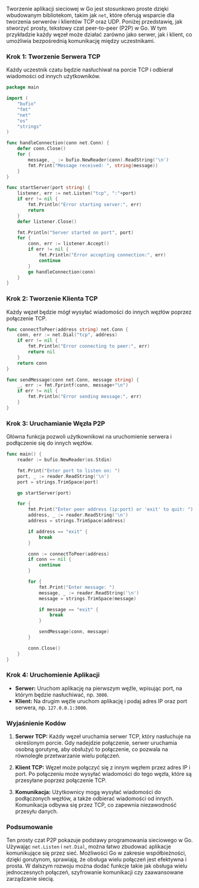 Tworzenie aplikacji sieciowej w Go jest stosunkowo proste dzięki wbudowanym bibliotekom, takim jak `net`, które oferują wsparcie dla tworzenia serwerów i klientów TCP oraz UDP. Poniżej przedstawię, jak stworzyć prosty, tekstowy czat peer-to-peer (P2P) w Go. W tym przykładzie każdy węzeł może działać zarówno jako serwer, jak i klient, co umożliwia bezpośrednią komunikację między uczestnikami.

### Krok 1: Tworzenie Serwera TCP

Każdy uczestnik czatu będzie nasłuchiwał na porcie TCP i odbierał wiadomości od innych użytkowników.

```go
package main

import (
	"bufio"
	"fmt"
	"net"
	"os"
	"strings"
)

func handleConnection(conn net.Conn) {
	defer conn.Close()
	for {
		message, _ := bufio.NewReader(conn).ReadString('\n')
		fmt.Print("Message received: ", string(message))
	}
}

func startServer(port string) {
	listener, err := net.Listen("tcp", ":"+port)
	if err != nil {
		fmt.Println("Error starting server:", err)
		return
	}
	defer listener.Close()

	fmt.Println("Server started on port", port)
	for {
		conn, err := listener.Accept()
		if err != nil {
			fmt.Println("Error accepting connection:", err)
			continue
		}
		go handleConnection(conn)
	}
}
```

### Krok 2: Tworzenie Klienta TCP

Każdy węzeł będzie mógł wysyłać wiadomości do innych węzłów poprzez połączenie TCP.

```go
func connectToPeer(address string) net.Conn {
	conn, err := net.Dial("tcp", address)
	if err != nil {
		fmt.Println("Error connecting to peer:", err)
		return nil
	}
	return conn
}

func sendMessage(conn net.Conn, message string) {
	_, err := fmt.Fprintf(conn, message+"\n")
	if err != nil {
		fmt.Println("Error sending message:", err)
	}
}
```

### Krok 3: Uruchamianie Węzła P2P

Główna funkcja pozwoli użytkownikowi na uruchomienie serwera i podłączenie się do innych węzłów.

```go
func main() {
	reader := bufio.NewReader(os.Stdin)

	fmt.Print("Enter port to listen on: ")
	port, _ := reader.ReadString('\n')
	port = strings.TrimSpace(port)

	go startServer(port)

	for {
		fmt.Print("Enter peer address (ip:port) or 'exit' to quit: ")
		address, _ := reader.ReadString('\n')
		address = strings.TrimSpace(address)

		if address == "exit" {
			break
		}

		conn := connectToPeer(address)
		if conn == nil {
			continue
		}

		for {
			fmt.Print("Enter message: ")
			message, _ := reader.ReadString('\n')
			message = strings.TrimSpace(message)

			if message == "exit" {
				break
			}

			sendMessage(conn, message)
		}

		conn.Close()
	}
}
```

### Krok 4: Uruchomienie Aplikacji

- **Serwer:** Uruchom aplikację na pierwszym węźle, wpisując port, na którym będzie nasłuchiwać, np. `3000`.
- **Klient:** Na drugim węźle uruchom aplikację i podaj adres IP oraz port serwera, np. `127.0.0.1:3000`.

### Wyjaśnienie Kodów

1. **Serwer TCP:** Każdy węzeł uruchamia serwer TCP, który nasłuchuje na określonym porcie. Gdy nadejdzie połączenie, serwer uruchamia osobną gorutynę, aby obsłużyć to połączenie, co pozwala na równoległe przetwarzanie wielu połączeń.
   
2. **Klient TCP:** Węzeł może połączyć się z innym węzłem przez adres IP i port. Po połączeniu może wysyłać wiadomości do tego węzła, które są przesyłane poprzez połączenie TCP.

3. **Komunikacja:** Użytkownicy mogą wysyłać wiadomości do podłączonych węzłów, a także odbierać wiadomości od innych. Komunikacja odbywa się przez TCP, co zapewnia niezawodność przesyłu danych.

### Podsumowanie

Ten prosty czat P2P pokazuje podstawy programowania sieciowego w Go. Używając `net.Listen` i `net.Dial`, można łatwo zbudować aplikacje komunikujące się przez sieć. Możliwości Go w zakresie współbieżności, dzięki gorutynom, sprawiają, że obsługa wielu połączeń jest efektywna i prosta. W dalszym rozwoju można dodać funkcje takie jak obsługa wielu jednoczesnych połączeń, szyfrowanie komunikacji czy zaawansowane zarządzanie siecią.